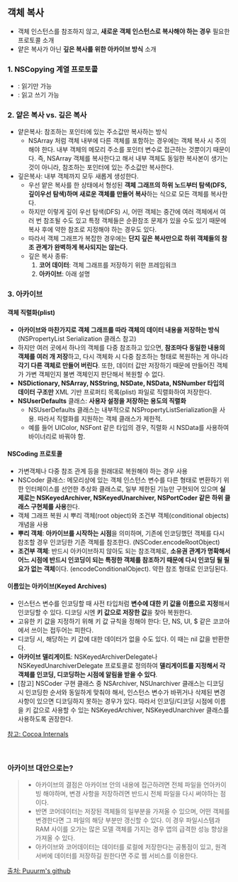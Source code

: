 ## 객체 복사
- 객체 인스턴스를 참조하지 않고, **새로운 객체 인스턴스로 복사해야 하는 경우** 필요한 프로토콜 소개
- 얕은 복사가 아닌 **깊은 복사를 위한 아카이브 방식** 소개

### 1. NSCopying 계열 프로토콜
- <NSCopying> : 읽기만 가능
- <NSMutableCopying> : 읽고 쓰기 가능

### 2. 얕은 복사 vs. 깊은 복사
- 얕은복사: 참조하는 포인터에 있는 주소값만 복사하는 방식
	- NSArray 처럼 객체 내부에 다른 객체를 포함하는 경우에는 객체 복사 시 주의해야 한다.  내부 객체의 메모리 주소를 포인터 변수로 접근하는 것뿐이기 때문이다. 즉, NSArray 객체를 복사한다고 해서 내부 객체도 동일한 복사본이 생기는 것이 아니라, 참조하는 포인터에 있는 주소값만 복사한다.
- 깊은복사: 내부 객체까지 모두 새롭게 생성한다.
	- 우선 얕은 복사를 한 상태에서 형성된 **객체 그래프의 하위 노드부터 탐색(DFS, 깊이우선 탐색)하며 새로운 객체를 만들어 복사**하는 식으로 모든 객체를 복사한다.
	- 하지만 이렇게 깊이 우선 탐색(DFS) 시, 어떤 객체는 중간에 여러 객체에서 여러 번 참조될 수도 있고 특정 객체들은 순환참조 문제가 있을 수도 있기 때문에 복사 후에 약한 참조로 지정해야 하는 경우도 있다.
	- 따라서 객체 그래프가 복잡한 경우에는 **단지 깊은 복사만으로 하위 객체들의 참조 관계가 완벽하게 복사되지는 않는다.**
	- 깊은 복사 종류:
	    1. **코어 데이터**: 객체 그래프를 저장하기 위한 프레임워크
	    2. **아카이브**: 아래 설명

### 3. 아카이브
#### 객체 직렬화(plist)
- **아카이브와 마찬가지로 객체 그래프를 따라 객체의 데이터 내용을 저장하는 방식** (NSPropertyList Serialization 클래스 참고)
- 하지만 여러 곳에서 하나의 객체를 다중 참조하고 있으면, **참조마다 동일한 내용의 객체를 여러 개 저장**하고, 다시 객체화 시 다중 참조하는 형태로 복원하는 게 아니라 **각기 다른 객체로 만들어 버린다**. 또한, 데이터 값만 저장하기 때문에 만들어진 객체가 가변 객체인지 불변 객체인지 판단해서 복원할 수 없다.
- **NSDictionary, NSArray, NSString, NSDate, NSData, NSNumber 타입의 데이터 구조만**  XML 기반 프로퍼티 목록(plist) 파일로 직렬화하여 저장한다.
- **NSUserDefaults** 클래스: **사용자 설정을 저장하는 용도의 직렬화**
    - NSUserDefaults 클래스는 내부적으로 NSPropertyListSerialization을 사용. 따라서 직렬화를 지원하는 객체 클래스가 제한적.
    - 예를 들어 UIColor, NSFont 같은 타입의 경우, 직렬화 시 NSData를 사용하여 바이너리로 바꿔야 함.

#### NSCoding 프로토콜
- 가변객체나 다중 참조 관계 등을 원래대로 복원해야 하는 경우 사용
- NSCoder 클래스: 메모리상에 있는 객체 인스턴스 변수를 다른 형태로 변환하기 위한 인터페이스를 선언한 추상화 클래스로, 일부 제한된 기능만 구현되어 있으며 **실제로는 NSKeyedArchiver, NSKeyedUnarchiver, NSPortCoder 같은 하위 클래스 구현체를 사용**한다.
- 객체 그래프 복원 시 뿌리 객체(root object)와 조건부 객체(conditional objects) 개념을 사용
- **뿌리 객체**: **아카이브를 시작하는 시점**을 의미하며, 기존에 인코딩했던 객체를 다시 참조할 경우 인코딩한 기존 객체를 참조한다. (NSCoder.encodeRootObject)
- **조건부 객체**: 반드시 아카이브하지 않아도 되는 참조객체로, **소유권 관계가 명확해서 어느 시점에 반드시 인코딩이 되는 특정한 객체를 참조하기 때문에 다시 인코딩 될 필요가 없는 객체**이다. (encodeConditionalObject). 약한 참조 형태로 인코딩된다.

#### 이름있는 아카이브(Keyed Archives)
- 인스턴스 변수를 인코딩할 때 사전 타입처럼 **변수에 대한 키 값을 이름으로 지정**해서 인코딩할 수 있다. 디코딩 시엔 **키 값으로 저장한 값**을 찾아 복원한다.
- 고유한 키 값을 지정하기 위해 키 값 규칙을 정해야 한다: 단, NS, UI, $ 같은 코코아에서 쓰이는 접두어는 피한다.
- 디코딩 시, 해당하는 키 값에 대한 데이터가 없을 수도 있다. 이 때는 nil 값을 반환한다.
- **아카이브 델리게이트**: NSKeyedArchiverDelegate나 NSKeyedUnarchiverDelegate 프로토콜로 정의하여 **델리게이트를 지정해서 각 객체를 인코딩, 디코딩하는 시점에 알림을 받을 수 있다**.
- [참고] NSCoder 구현 클래스 중 NSArchiver, NSUnarchiver 클래스는 디코딩 시 인코딩한 순서와 동일하게 맞춰야 해서, 인스턴스 변수가 바뀌거나 삭제된 변경사항이 있으면 디코딩하지 못하는 경우가 있다. 따라서 인코딩/디코딩 시점에 이름을 키 값으로 사용할 수 있는 NSKeyedArchiver, NSKeyedUnarchiver 클래스를 사용하도록 권장한다.

[참고: Cocoa Internals](http://www.yes24.com/24/viewer/preview/34962602)

<br/>

### 아카이브 대안으로는?

>- 아카이브의 결점은 아카이브 안의 내용에 접근하려면 전체 파일을 언아카이빙 해야하며, 변경 사항을 저장하려면 반드시 전체 파일을 다시 써야하는 점이다.
>- 반면 코어데이터는 저장된 객체들의 일부분을 가져올 수 있으며, 어떤 객체를 변경한다면 그 파일의 해당 부분만 갱신할 수 있다. 이 경우 파일시스템과 RAM 사이를 오가는 많은 모델 객체를 가지는 경우 앱의 급격한 성능 향상을 가져올 수 있다.
>- 아카이브와 코어데이터는 데이터를 로컬에 저장한다는 공통점이 있고, 원격 서버에 데이터를 저장하길 원한다면 주로 웹 서비스를 이용한다.

[출처: Puuurm's github](https://github.com/code-squad/swift-vendingmachineapp/blob/puuurm/README.md)